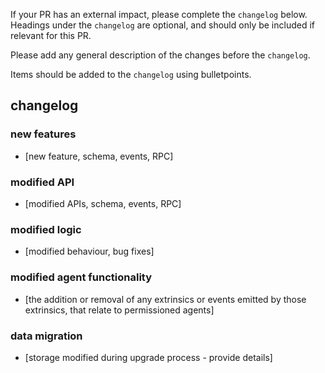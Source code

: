 If your PR has an external impact, please complete the `changelog` below. Headings under the `changelog` are optional, and should only be included if relevant for this PR.

Please add any general description of the changes before the `changelog`.

Items should be added to the `changelog` using bulletpoints.

## changelog

### new features

- [new feature, schema, events, RPC]

### modified API

- [modified APIs, schema, events, RPC]

### modified logic

- [modified behaviour, bug fixes]

### modified agent functionality

- [the addition or removal of any extrinsics or events emitted by those extrinsics, that relate to permissioned agents]

### data migration

- [storage modified during upgrade process - provide details]
